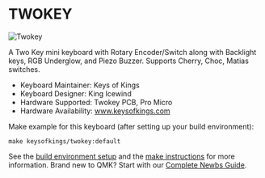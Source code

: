 # TWOKEY

![Twokey](https://i.imgur.com/UiLwPldl.jpeg)

A Two Key mini keyboard with Rotary Encoder/Switch along with Backlight keys, RGB Underglow, and Piezo Buzzer. Supports Cherry, Choc, Matias switches.

* Keyboard Maintainer: Keys of Kings
* Keyboard Designer: King Icewind
* Hardware Supported: Twokey PCB, Pro Micro
* Hardware Availability: www.keysofkings.com

Make example for this keyboard (after setting up your build environment):

    make keysofkings/twokey:default

See the [build environment setup](https://docs.qmk.fm/#/getting_started_build_tools) and the [make instructions](https://docs.qmk.fm/#/getting_started_make_guide) for more information. Brand new to QMK? Start with our [Complete Newbs Guide](https://docs.qmk.fm/#/newbs).
